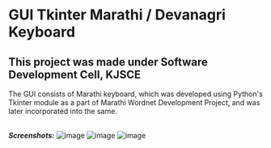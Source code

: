 # GUI Tkinter Marathi / Devanagri Keyboard
## This project was made under Software Development Cell, KJSCE


The GUI consists of Marathi keyboard, which was developed using Python's Tkinter module as a part of Marathi Wordnet Development Project, and was later incorporated into the same. 

<br><b><i>Screenshots:</i></b>
![image](https://user-images.githubusercontent.com/59571953/103397066-8e375f00-4b5c-11eb-90c6-87dec7c14163.png)
![image](https://user-images.githubusercontent.com/59571953/103397122-deaebc80-4b5c-11eb-93bf-21aa77f81f47.png)
![image](https://user-images.githubusercontent.com/59571953/103397144-ff771200-4b5c-11eb-9b8b-3318fd8c45b9.png)
